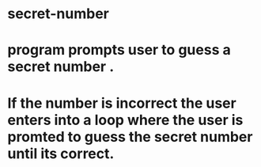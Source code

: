 # secret-number
# program prompts user to guess a secret number .
# If the number is incorrect the user enters into a loop where the user is promted to guess the secret number until its correct.
